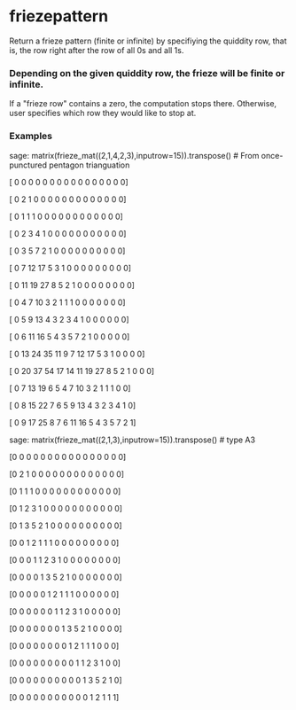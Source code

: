 # friezepattern
Return a frieze pattern (finite or infinite) by specifiying the quiddity row, that is, the row right after the row of all 0s and all 1s.

### Depending on the given quiddity row, the frieze will be finite or infinite.
If a "frieze row" contains a zero, the computation stops there.
Otherwise, user specifies which row they would like to stop at.

### Examples
sage: matrix(frieze_mat((2,1,4,2,3),inputrow=15)).transpose() # From once-punctured pentagon trianguation

[ 0  0  0  0  0  0  0  0  0  0  0  0  0  0  0  0]

[ 0  2  1  0  0  0  0  0  0  0  0  0  0  0  0  0]

[ 0  1  1  1  0  0  0  0  0  0  0  0  0  0  0  0]

[ 0  2  3  4  1  0  0  0  0  0  0  0  0  0  0  0]

[ 0  3  5  7  2  1  0  0  0  0  0  0  0  0  0  0]

[ 0  7 12 17  5  3  1  0  0  0  0  0  0  0  0  0]

[ 0 11 19 27  8  5  2  1  0  0  0  0  0  0  0  0]

[ 0  4  7 10  3  2  1  1  1  0  0  0  0  0  0  0]

[ 0  5  9 13  4  3  2  3  4  1  0  0  0  0  0  0]

[ 0  6 11 16  5  4  3  5  7  2  1  0  0  0  0  0]

[ 0 13 24 35 11  9  7 12 17  5  3  1  0  0  0  0]

[ 0 20 37 54 17 14 11 19 27  8  5  2  1  0  0  0]

[ 0  7 13 19  6  5  4  7 10  3  2  1  1  1  0  0]

[ 0  8 15 22  7  6  5  9 13  4  3  2  3  4  1  0]

[ 0  9 17 25  8  7  6 11 16  5  4  3  5  7  2  1]

sage: matrix(frieze_mat((2,1,3),inputrow=15)).transpose() # type A3

[0 0 0 0 0 0 0 0 0 0 0 0 0 0 0 0]


[0 2 1 0 0 0 0 0 0 0 0 0 0 0 0 0]

[0 1 1 1 0 0 0 0 0 0 0 0 0 0 0 0]

[0 1 2 3 1 0 0 0 0 0 0 0 0 0 0 0]

[0 1 3 5 2 1 0 0 0 0 0 0 0 0 0 0]

[0 0 1 2 1 1 1 0 0 0 0 0 0 0 0 0]

[0 0 0 1 1 2 3 1 0 0 0 0 0 0 0 0]

[0 0 0 0 1 3 5 2 1 0 0 0 0 0 0 0]

[0 0 0 0 0 1 2 1 1 1 0 0 0 0 0 0]

[0 0 0 0 0 0 1 1 2 3 1 0 0 0 0 0]

[0 0 0 0 0 0 0 1 3 5 2 1 0 0 0 0]

[0 0 0 0 0 0 0 0 1 2 1 1 1 0 0 0]

[0 0 0 0 0 0 0 0 0 1 1 2 3 1 0 0]

[0 0 0 0 0 0 0 0 0 0 1 3 5 2 1 0]

[0 0 0 0 0 0 0 0 0 0 0 1 2 1 1 1]


